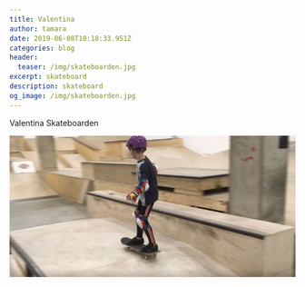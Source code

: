 ```yaml
---
title: Valentina
author: tamara
date: 2019-06-08T10:18:33.951Z
categories: blog
header:
  teaser: /img/skateboarden.jpg
excerpt: skateboard
description: skateboard
og_image: /img/skateboarden.jpg
---
```

Valentina Skateboarden

![](/img/skateboarden.jpg)
